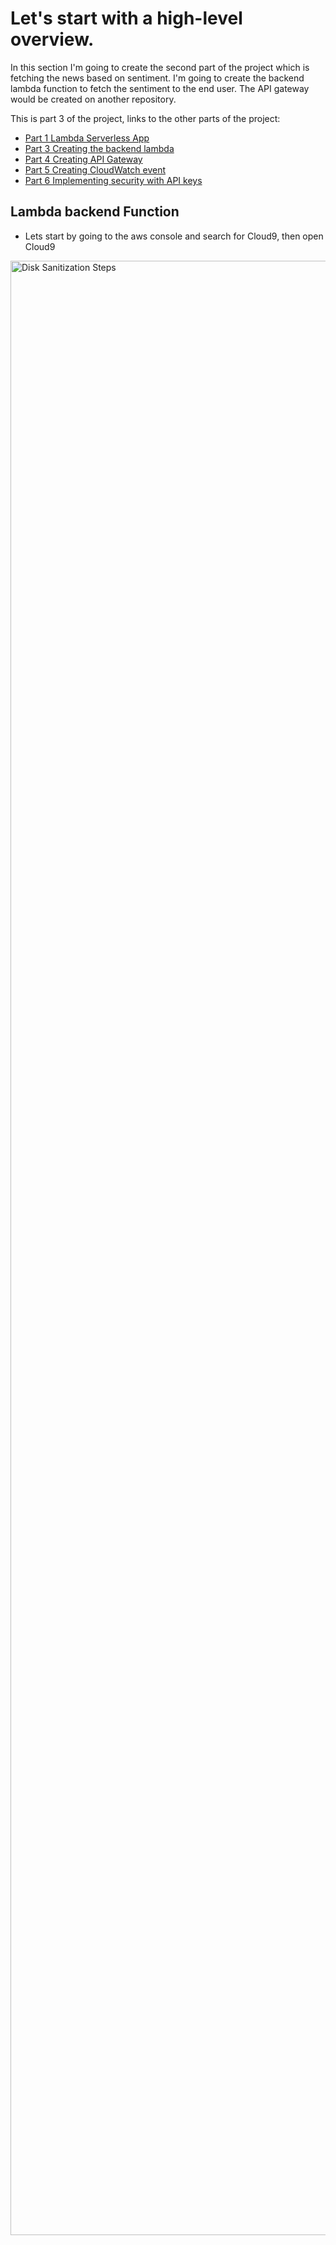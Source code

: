 # Let's start with a high-level overview.

In this section I'm going to create the second part of the project which is fetching the news based on sentiment.
I'm going to create the backend lambda function to fetch the sentiment to the end user.
The API gateway would be created on another repository.

This is part 3 of the project, links to the other parts of the project:

- [Part 1 Lambda Serverless App ](https://github.com/OscarSLopez09/Lambda-Serverless-App)
- [Part 3 Creating the backend lambda](https://github.com/OscarSLopez09/Lambda-Serverless-App-Part2)
- [Part 4 Creating API Gateway ](https://github.com/OscarSLopez09/Serverless-App-Part2-API-GW)
- [Part 5 Creating CloudWatch event](https://github.com/OscarSLopez09/Serverless-Cloudwatch-Rule)
- [Part 6 Implementing security with API keys ](https://github.com/OscarSLopez09/Lambda-Serverless-App-Security)


   


## Lambda backend Function

* Lets start by going to the aws console and search for Cloud9, then open Cloud9
<img src="https://github.com/OscarSLopez09/Lambda-Serverless-App-Part2/blob/main/Images/backendlambda00.PNG" height="90%" width="800%" alt="Disk Sanitization Steps"/>

* On cloud9 create a directory - mkdir BackendSentiment
* Move into the directory - cd BackendSentiment
* Create a python file with - nano lambda_function.py
<img src="https://github.com/OscarSLopez09/Lambda-Serverless-App-Part2/blob/main/Images/backendlambda01.PNG" height="80%" width="80%" alt="Disk Sanitization Steps"/>


* Once the editor is open I copy and paste the following Python code
```python

import boto3
from boto3.dynamodb.conditions import Key

def lambda_handler(event, context):
    # TODO implement
    dynamodb = boto3.resource('dynamodb') 
    table = dynamodb.Table('news')
    inputSentiment=event['sentiment']
    try:
        # Querying the table using Primary key
        response = table.query(
            KeyConditionExpression=Key('sentiment').eq(inputSentiment),
            Limit=10, #limits returned news to 10
            ScanIndexForward=False) #descending order of timestamp, most recent news first
        return response
    except:
        raise
```

<img src="https://github.com/OscarSLopez09/Lambda-Serverless-App-Part2/blob/main/Images/backendlambda02.PNG" height="80%" width="80%" alt="Disk Sanitization Steps"/>

* Check the file creation with - ls -lthr
<img src="https://github.com/OscarSLopez09/Lambda-Serverless-App-Part2/blob/main/Images/backendlambda03.PNG" height="80%" width="80%" alt="Disk Sanitization Steps"/>

* Proceed to zip up the files - zip -r lambda.zip *
<img src="https://github.com/OscarSLopez09/Lambda-Serverless-App-Part2/blob/main/Images/backendlambda04.PNG" height="80%" width="80%" alt="Disk Sanitization Steps"/>

* Uploda the zip file to AWS Lambda by running the following AWS command
```
aws lambda create-function --function-name NewsReaderBacked --runtime python3.11 --handler lambda_function.lambda_handler --role arn:aws:iam::785973594274:role/DynamoDB_Comprehend --zip-file fileb:///home/ec2-user/environment/BackendSentiment/lambda.zip
```
<img src="https://github.com/OscarSLopez09/Lambda-Serverless-App-Part2/blob/main/Images/backendlambda05.PNG" height="120%" width="120%" alt="Disk Sanitization Steps"/>

* Go to AWS Lambda to check if the function has been created
* On Lambda console refresh the screen and the function should appeared
<img src="https://github.com/OscarSLopez09/Lambda-Serverless-App-Part2/blob/main/Images/backendlambda06.PNG" height="100%" width="100%" alt="Disk Sanitization Steps"/>

* Click on the function - NewsReaderBacked
<img src="https://github.com/OscarSLopez09/Lambda-Serverless-App-Part2/blob/main/Images/backendlambda07.PNG" height="100%" width="100%" alt="Disk Sanitization Steps"/>

## Create a test event

* Proceed to create a test event to check the Lambda
* Click on the Test tab
* Select the Create new event
* Event name - Event1
* Template optional select - hello-world
* On Event JSON type the below
```JSON
{
  "sentiment":"NEUTRAL"
}
```
* Save the test event
<img src="https://github.com/OscarSLopez09/Lambda-Serverless-App-Part2/blob/main/Images/backendlambda08.PNG" height="100%" width="100%" alt="Disk Sanitization Steps"/>

* Click on test
<img src="https://github.com/OscarSLopez09/Lambda-Serverless-App-Part2/blob/main/Images/backendlambda09.PNG" height="100%" width="100%" alt="Disk Sanitization Steps"/>
<img src="https://github.com/OscarSLopez09/Lambda-Serverless-App-Part2/blob/main/Images/backendlambda10.PNG" height="100%" width="100%" alt="Disk Sanitization Steps"/>

* Go to Amazon Dynambo DB to check if is storing the news with sentiment
* On the AWS search box type Dynamo DB
* Select the table news
* Click the refresh buttom to see the results
<img src="https://github.com/OscarSLopez09/Lambda-Serverless-App-Part2/blob/main/Images/backendlambda11.PNG" height="100%" width="100%" alt="Disk Sanitization Steps"/>
  
## Result successful!!

Links to the other sections onf the project:

- [Part 4 Creating API Gateway ](https://github.com/OscarSLopez09/Serverless-App-Part2-API-GW)





































